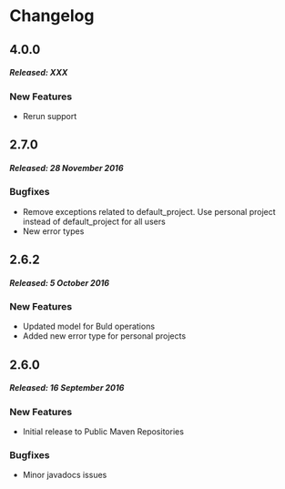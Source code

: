 # Changelog

## 4.0.0
##### Released: XXX

### New Features

* Rerun support


## 2.7.0
##### Released: 28 November 2016

### Bugfixes

* Remove exceptions related to default_project. Use personal project instead of default_project for all users
* New error types

## 2.6.2
##### Released: 5 October 2016

### New Features

* Updated model for Buld operations
* Added new error type for personal projects

## 2.6.0
##### Released: 16 September 2016

### New Features

* Initial release to Public Maven Repositories

### Bugfixes

* Minor javadocs issues







